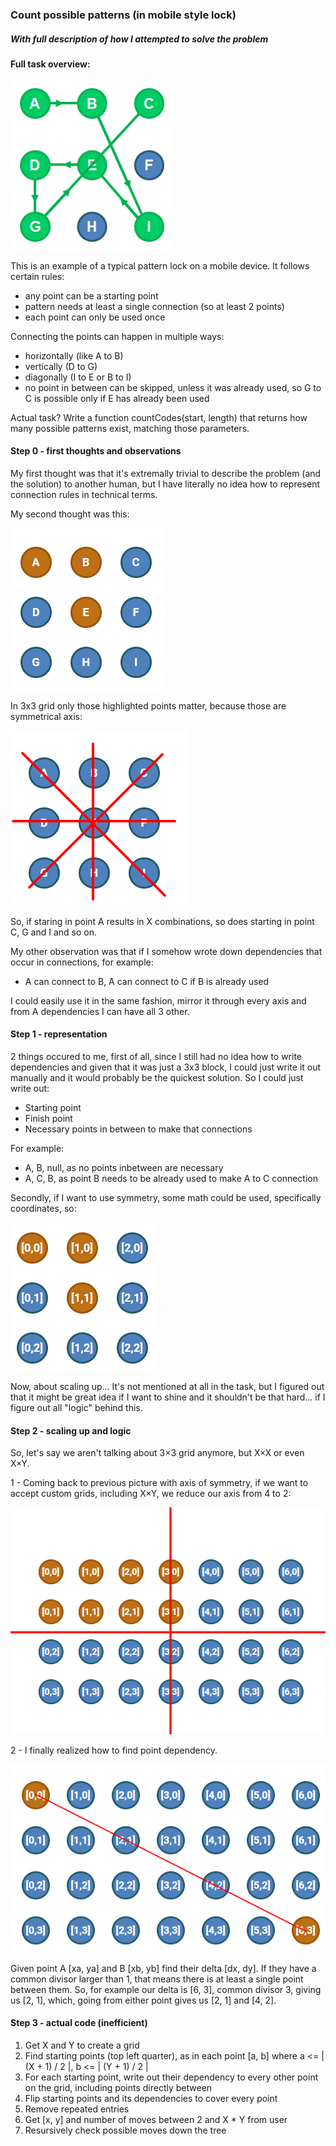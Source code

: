 ### Count possible patterns (in mobile style lock)
##### With full description of how I attempted to solve the problem

#### Full task overview:

![Task example](./readme/task-example.png?raw=true)

This is an example of a typical pattern lock on a mobile device.
It follows certain rules:
- any point can be a starting point
- pattern needs at least a single connection (so at least 2 points)
- each point can only be used once

Connecting the points can happen in multiple ways:
- horizontally (like A to B)
- vertically (D to G)
- diagonally (I to E or B to I)
- no point in between can be skipped, unless it was already used, so G to C is possible only if E has already been used

Actual task?
Write a function countCodes(start, length) that returns how many possible patterns exist, matching those parameters.


#### Step 0 - first thoughts and observations
My first thought was that it's extremally trivial to describe the problem (and the solution) to another human, but
I have literally no idea how to represent connection rules in technical terms.

My second thought was this:

![Step 0 representation](readme/step-0-highlight.png?raw=true)

In 3x3 grid only those highlighted points matter, because those are symmetrical axis:

![Step 0 axis](readme/step-0-axis.png?raw=true)

So, if staring in point A results in X combinations, so does starting in point C, G and I and so on.

My other observation was that if I somehow wrote down dependencies that occur in connections, for example:
- A can connect to B, A can connect to C if B is already used

I could easily use it in the same fashion, mirror it through every axis and from A dependencies I can have all 3 other.

#### Step 1 - representation
2 things occured to me, first of all, since I still had no idea how to write dependencies and given that it was just a 3x3 block,
I could just write it out manually and it would probably be the quickest solution. So I could just write out:
- Starting point
- Finish point
- Necessary points in between to make that connections

For example:
- A, B, null, as no points inbetween are necessary
- A, C, B, as point B needs to be already used to make A to C connection

Secondly, if I want to use symmetry, some math could be used, specifically coordinates, so:

![Step 1 coords](readme/step-1-coords.png?raw=true)

Now, about scaling up...
It's not mentioned at all in the task, but I figured out that it might be great idea if I want to shine and it shouldn't be that hard...
if I figure out all "logic" behind this.

#### Step 2 - scaling up and logic
So, let's say we aren't talking about 3×3 grid anymore, but X×X or even X×Y.

1 - Coming back to previous picture with axis of symmetry, if we want to accept custom grids, including X×Y, we reduce our axis
from 4 to 2:

![Step 2 axis](readme/step-2-axis.png?raw=true)

2 - I finally realized how to find point dependency.

![Step 2 dependency](readme/step-2-dependency.png?raw=true)

Given point A [xa, ya] and B [xb, yb] find their delta [dx, dy]. If they have a common divisor larger than 1, that means
there is at least a single point between them. So, for example our delta is [6, 3], common divisor 3, giving us [2, 1],
which, going from either point gives us [2, 1] and [4, 2].

#### Step 3 - actual code (inefficient)

1. Get X and Y to create a grid
2. Find starting points (top left quarter), as in each point [a, b] where a <= | (X + 1) / 2 |, b <= | (Y + 1) / 2 |
3. For each starting point, write out their dependency to every other point on the grid, including points directly between
4. Flip starting points and its dependencies to cover every point 
5. Remove repeated entries
6. Get [x, y] and number of moves between 2 and X * Y from user
7. Resursively check possible moves down the tree